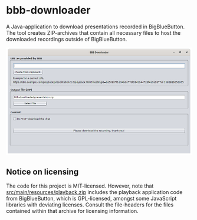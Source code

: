 # bbb-downloader
A Java-application to download presentations recorded in BigBlueButton. The tool creates ZIP-archives that contain all necessary files to host the downloaded recordings outside of BigBlueButton.

![user interface](ui.png)

## Notice on licensing

The code for this project is MIT-licensed. However, note that [src/main/resources/playback.zip](src/main/resources/playback.zip) includes the playback application code from BigBlueButton, which is GPL-licensed, amongst some JavaScript libraries with deviating licenses. Consult the file-headers for the files contained within that archive for licensing information.
